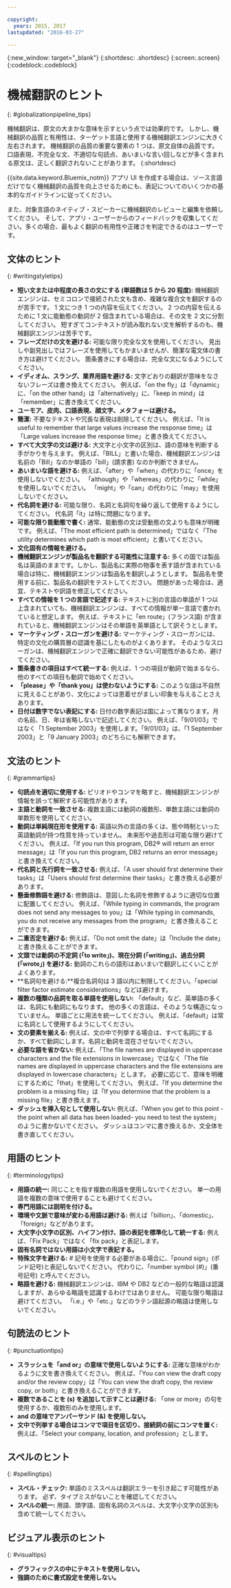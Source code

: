 ```yaml
---

copyright:
  years: 2015, 2017
lastupdated: "2016-03-27"

---
```


{:new_window: target="_blank"}
{:shortdesc: .shortdesc}
{:screen:.screen}
{:codeblock:.codeblock}


# 機械翻訳のヒント
{: #globalizationpipeline_tips}

機械翻訳は、原文の大まかな意味を示すという点では効果的です。 しかし、機械翻訳の品質と有用性は、ターゲット言語と使用する機械翻訳エンジンに大きく左右されます。 機械翻訳の品質の重要な要素の 1 つは、原文自体の品質です。 口語表現、不完全な文、不適切な句読点、あいまいな言い回しなどが多く含まれる原文は、正しく翻訳されないことがあります。
{:shortdesc}

{{site.data.keyword.Bluemix_notm}} アプリ UI を作成する場合は、ソース言語だけでなく機械翻訳の品質を向上させるためにも、表記についてのいくつかの基本的なガイドラインに従ってください。

また、対象言語のネイティブ・スピーカーに機械翻訳のレビューと編集を依頼してください。 そして、アプリ・ユーザーからのフィードバックを収集してください。多くの場合、最もよく翻訳の有用性や正確さを判定できるのはユーザーです。

## 文体のヒント
{: #writingstyletips}

* **短い文または中程度の長さの文にする (単語数は 5 から 20 程度):** 機械翻訳エンジンは、セミコロンで接続された文も含め、複雑な複合文を翻訳するのが苦手です。 1 文につき 1 つの内容を伝えてください。 2 つの内容を伝えるために 1 文に能動態の動詞が 2 個含まれている場合は、その文を 2 文に分割してください。 短すぎてコンテキストが読み取れない文を解析するのも、機械翻訳エンジンは苦手です。
* **フレーズだけの文を避ける:** 可能な限り完全な文を使用してください。 見出しや副見出しではフレーズを使用してもかまいませんが、簡潔な電文体の書き方は避けてください。 箇条書きにする場合は、完全な文になるようにしてください。
* **イディオム、スラング、業界用語を避ける:** 文字どおりの翻訳が意味をなさないフレーズは書き換えてください。 例えば、「on the fly」は「dynamic」に、「on the other hand」は「alternatively」に、「keep in mind」は「remember」に書き換えてください。
* **ユーモア、皮肉、口語表現、顔文字、メタフォーは避ける。**
* **簡潔:** 不要なテキストや冗長な表現は削除してください。 例えば、「It is useful to remember that large values increase the response time」は「Large values increase the response time」と書き換えてください。
* **すべて大文字の文は避ける:** 大文字と小文字の区別は、語の意味を判断する手がかりを与えます。 例えば、「BILL」と書いた場合、機械翻訳エンジンは名前の「Bill」なのか単語の「bill」(請求書) なのか判断できません。
* **あいまいな語を避ける:** 例えば、「after」や「when」の代わりに「once」を使用しないでください。 「although」や「whereas」の代わりに「while」を使用しないでください。 「might」や「can」の代わりに「may」を使用しないでください。
* **代名詞を避ける:** 可能な限り、名詞と名詞句を繰り返して使用するようにしてください。 代名詞「it」は特に問題になります。
* **可能な限り能動態で書く:** 通常、能動態の文は受動態の文よりも意味が明確です。 例えば、「The most efficient path is determined」ではなく「The utility determines which path is most efficient」と書いてください。
* **文化固有の情報を避ける。**
* **機械翻訳エンジンが製品名を翻訳する可能性に注意する:** 多くの国では製品名は英語のままです。しかし、製品名に実際の物事を表す語が含まれている場合は特に、機械翻訳エンジンは製品名を翻訳しようとします。 製品名を使用する前に、製品名の翻訳をテストしてください。 問題があった場合は、適宜、テキストや訳語を修正してください。
* **すべての情報を 1 つの言語で記述する:** テキストに別の言語の単語が 1 つ以上含まれていても、機械翻訳エンジンは、すべての情報が単一言語で書かれていると想定します。 例えば、テキストに「en route」(フランス語) が含まれていると、機械翻訳エンジンはその単語を英単語として訳そうとします。
* **マーケティング・スローガンを避ける:** マーケティング・スローガンには、特定の文化の購買層の認識を基にしたものがよくあります。 そのようなスローガンは、機械翻訳エンジンで正確に翻訳できない可能性があるため、避けてください。
* **箇条書きの項目はすべて統一する:** 例えば、1 つの項目が動詞で始まるなら、他のすべての項目も動詞で始めてください。
* **「please」や「thank you」は使わないようにする:** このような語は不自然に見えることがあり、文化によっては恩着せがましい印象を与えることさえあります。
* **日付は数字でない表記にする:** 日付の数字表記は国によって異なります。月の名前、日、年は省略しないで記述してください。 例えば、「9/01/03」ではなく「1 September 2003」を使用します。「9/01/03」は、「1 September 2003」と「9 January 2003」のどちらにも解釈できます。

## 文法のヒント
{: #grammartips}

* **句読点を適切に使用する:** ピリオドやコンマを略すと、機械翻訳エンジンが情報を誤って解釈する可能性があります。
* **主語と動詞を一致させる:** 複数主語には動詞の複数形、単数主語には動詞の単数形を使用してください。
* **動詞は単純現在形を使用する:** 英語以外の言語の多くは、態や時制といった英語動詞が持つ性質を持っていません。 未来形や過去形は可能な限り避けてください。 例えば、「If you run this program, DB2® will return an error message」は「If you run this program, DB2 returns an error message」と書き換えてください。
* **代名詞と先行詞を一致させる:** 例えば、「A user should first determine their tasks」は「Users should first determine their tasks」と書き換える必要があります。
* **懸垂修飾語を避ける:** 修飾語は、意図した名詞を修飾するように適切な位置に配置してください。 例えば、「While typing in commands, the program does not send any messages to you」は「While typing in commands, you do not receive any messages from the program」と書き換えることができます。
* **二重否定を避ける:** 例えば、「Do not omit the date」は「Include the date」と書き換えることができます。
* **文頭では動詞の不定詞 (「to write」)、現在分詞 (「writing」)、過去分詞 (「wrote」) を避ける:** 動詞のこれらの語形はあいまいで翻訳しにくいことがよくあります。
* **名詞句を避ける:**複合名詞句は 3 語以内に制限してください。「special filter factor estimate considerations」などは避けます。
* **複数の種類の品詞を取る単語を使用しない:** 「default」など、英単語の多くは、名詞にも動詞にもなります。 他の多くの言語は、そのような構造になっていません。 単語ごとに用法を統一してください。 例えば、「default」は常に名詞として使用するようにしてください。
* **文の要素を揃える:** 例えば、文の中で列挙する場合は、すべて名詞にするか、すべて動詞にします。名詞と動詞を混在させないでください。
* **必要な語を省かない:** 例えば、「The file names are displayed in uppercase characters and the file extensions in lowercase」ではなく「The file names are displayed in uppercase characters and the file extensions are displayed in lowercase characters」とします。 必要に応じて、意味を明確にするために「that」を使用してください。 例えば、「If you determine the problem is a missing file」は「If you determine that the problem is a missing file」と書き換えます。
* **ダッシュを挿入句として使用しない:** 例えば、「When you get to this point - the point when all data has been loaded- you need to test the system」のように書かないでください。 ダッシュはコンマに書き換えるか、文全体を書き直してください。

## 用語のヒント
{: #terminologytips}

* **用語の統一:** 同じことを指す複数の用語を使用しないでください。 単一の用語を複数の意味で使用することも避けてください。
* **専門用語には説明を付ける。**
* **環境や文脈で意味が変わる用語は避ける:** 例えば「billion」、「domestic」、「foreign」などがあります。
* **大文字小文字の区別、ハイフン付け、語の表記を標準化して統一する:** 例えば、「Fix Pack」ではなく「fix pack」と表記します。
* **固有名詞ではない用語は小文字で表記する。**
* **特殊文字を避ける:** # 記号を使用する必要がある場合に、「pound sign」(ポンド記号)と表記しないでください。 代わりに、「number symbol (#)」(番号記号) と呼んでください。
* **略語を避ける:** 機械翻訳エンジンは、IBM や DB2 などの一般的な略語は認識しますが、あらゆる略語を認識するわけではありません。 可能な限り略語は避けてください。 「i.e.」や「etc.」などのラテン語起源の略語は使用しないでください。

## 句読法のヒント
{: #punctuationtips}

* **スラッシュを「and or」の意味で使用しないようにする:** 正確な意味がわかるように文を書き換えてください。 例えば、「You can view the draft copy and/or the review copy」は「You can view the draft copy, the review copy, or both」と書き換えることができます。
* **複数であることを (s) を追加して示すことは避ける:** 「one or more」の句を使用するか、複数形のみを使用します。
* **and の意味でアンパーサンド (&) を使用しない。**
* **文中で列挙する場合はコンマで項目を区切り、接続詞の前にコンマを置く:** 例えば、「Select your company, location, and profession」とします。

## スペルのヒント
{: #spellingtips}

* **スペル・チェック:** 単語のミススペルは翻訳エラーを引き起こす可能性があります。 必ず、タイプミスがないことを確認してください。
* **スペルの統一:** 用語、頭字語、固有名詞のスペルは、大文字小文字の区別も含めて統一してください。

## ビジュアル表示のヒント
{: #visualtips}

* **グラフィックスの中にテキストを使用しない。**
* **強調のために書式設定を使用しない。**

